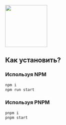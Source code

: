[<img width="134" src="https://vk.com/images/apps/mini_apps/vk_mini_apps_logo.svg">](https://vk.com/services)

## Как установить?

### Используя NPM

```bash
npm i
npm run start
```


### Используя PNPM

```bash
pnpm i
pnpm start
```


